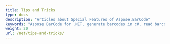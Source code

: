 ```yaml
---
title: Tips and Tricks
type: docs
description: "Articles about Special Features of Aspose.BarCode"
keywords: "Aspose BarCode for .NET, generate barcodes in c#, read barcodes in c#, Aspose BarCode"
weight: 20
url: /net/tips-and-tricks/
---
```



